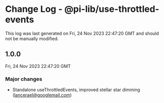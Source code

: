 # Change Log - @pi-lib/use-throttled-events

This log was last generated on Fri, 24 Nov 2023 22:47:20 GMT and should not be manually modified.

<!-- Start content -->

## 1.0.0

Fri, 24 Nov 2023 22:47:20 GMT

### Major changes

- Standalone useThrottledEvents, improved stellar star dimming (lancerael@googlemail.com)
